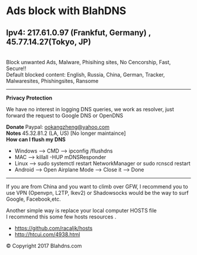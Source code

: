 <h1> Ads block with BlahDNS </h1>
<h2>Ipv4: 217.61.0.97 (Frankfut, Germany) , 45.77.14.27(Tokyo, JP)</h2>
<br>
Block unwanted Ads, Malware, Phisihing sites, No Cencorship, Fast, Secure!!
<br>
Default blocked content: English, Russia, China, German, Tracker, Malwaresites, Phishingsites, Ransome
<hr>

<b>Privacy Protection</b>
<p>
We have no interest in logging DNS queries, we work as resolver, just forward the request to Google DNS or OpenDNS</p>

<b> Donate </b>
Paypal: ookangzheng@yahoo.com
<br>
<b> Notes </b>
45.32.81.2 (LA, US) [No longer maintaince]
<br>
<b> How can I flush my DNS </b>
<ul>
<li> Windows --> CMD --> ipconfig /flushdns </li>
<li> MAC --> killall -HUP mDNSResponder </li>
<li> Linux --> sudo systemctl restart NetworkManager or sudo rcnscd restart </li>
<li> Android --> Open Airplane Mode --> Close it --> Done </li>
</ul>

<hr>
<p> If you are from China and you want to climb over GFW, I recommend you to use VPN (Openvpn, L2TP, Ikev2) or Shadowsocks would be the way to surf Google, Facebook,etc.</p>
<p> Another simple way is replace your local computer HOSTS file 
<br> I recommend this some few hosts resources .<br>
<ul>
<li><a href="https://github.com/racaljk/hosts">https://github.com/racaljk/hosts</a></li>
<li><a href="http://htcui.com/4938.html">http://htcui.com/4938.html</a></li>
</ul>

<p>&copy; Copyright 2017 Blahdns.com </p>

